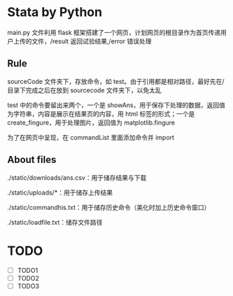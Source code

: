# Stata by Python

main.py 文件利用 flask 框架搭建了一个网页，计划网页的根目录作为首页传递用户上传的文件，/result 返回试验结果,/error 错误处理

## Rule

sourceCode 文件夹下，存放命令，如 test。由于引用都是相对路径，最好先在/目录下完成之后在放到 sourcecode 文件夹下，以免太乱

test 中的命令要留出来两个，一个是 showAns，用于保存下处理的数据，返回值为字符串，内容是展示在结果页的内容，用 html 标签的形式；一个是 create_fingure，用于处理图片，返回值为 matplotlib.fingure

为了在网页中呈现，在 commandList 里面添加命令并 import

## About files

./static/downloads/ans.csv：用于储存结果与下载

./static/uploads/\*：用于储存上传结果

./static/commandhis.txt：用于储存历史命令（美化时加上历史命令窗口）

./static/loadfile.txt：储存文件路径

# TODO
- [ ] TODO1
- [ ] TODO2
- [ ] TODO3

